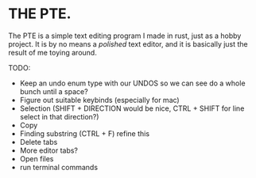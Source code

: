 # THE PTE.

The PTE is a simple text editing program I made in rust, just as a hobby project.
It is by no means a *polished* text editor, and it is basically just the result of me toying around.

TODO:
* Keep an undo enum type with our UNDOS so we can see do a whole bunch until a space?
* Figure out suitable keybinds (especially for mac)
* Selection (SHIFT + DIRECTION would be nice, CTRL + SHIFT for line select in that direction?)
* Copy
* Finding substring (CTRL + F) refine this
* Delete tabs
* More editor tabs?
* Open files
* run terminal commands